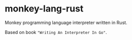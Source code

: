 # monkey-lang-rust

Monkey programming language interpreter written in Rust. 

Based on book `"Writing An Interpreter In Go"`.
